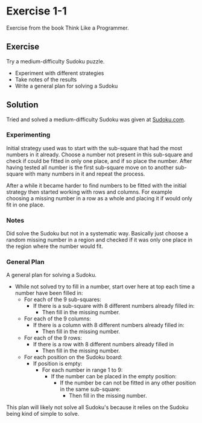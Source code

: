 # Exercise 1-1

Exercise from the book Think Like a Programmer.

## Exercise

Try a medium-difficulty Sudoku puzzle.

- Experiment with different strategies
- Take notes of the results
- Write a general plan for solving a Sudoku

## Solution

Tried and solved a medium-difficulty Sudoku was given at [Sudoku.com](https://sudoku.com/medium/).

### Experimenting

Initial strategy used was to start with the sub-square that had the most numbers in it already. Choose a number not present in this sub-square and check if could be fitted in only one place, and if so place the number. After having tested all number is the first sub-square move on to another sub-square with many numbers in it and repeat the process.

After a while it became harder to find numbers to be fitted with the initial strategy then started working with rows and columns. For example choosing a missing number in a row as a whole and placing it if would only fit in one place.

### Notes

Did solve the Sudoku but not in a systematic way. Basically just choose a random missing number in a region and checked if it was only one place in the region where the number would fit.

### General Plan

A general plan for solving a Sudoku.

- While not solved try to fill in a number, start over here at top each time a number have been filled in:
  - For each of the 9 sub-squares:
    - If there is a sub-square with 8 different numbers already filled in:
      - Then fill in the missing number.
  - For each of the 9 columns:
    - If there is a column with 8 different numbers already filled in:
      - Then fill in the missing number.
  - For each of the 9 rows:
    - If there is a row with 8 different numbers already filled in
      - Then fill in the missing number.
  - For each position on the Sudoku board:
    - If position is empty:
      - For each number in range 1 to 9:
        - If the number can be placed in the empty position:
          - If the number be can not be fitted in any other position in the same sub-square:
            - Then fill in the missing number.

This plan will likely not solve all Sudoku's because it relies on the Sudoku being kind of simple to solve.
